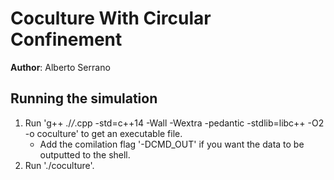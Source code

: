Coculture With Circular Confinement
===================================

**Author**: Alberto Serrano

## Running the simulation
1. Run 'g++ ./*/*.cpp -std=c++14 -Wall -Wextra -pedantic -stdlib=libc++ -O2 -o coculture' to get an executable file.
    - Add the comilation flag '-DCMD_OUT' if you want the data to be outputted to the shell.
2. Run './coculture'.
